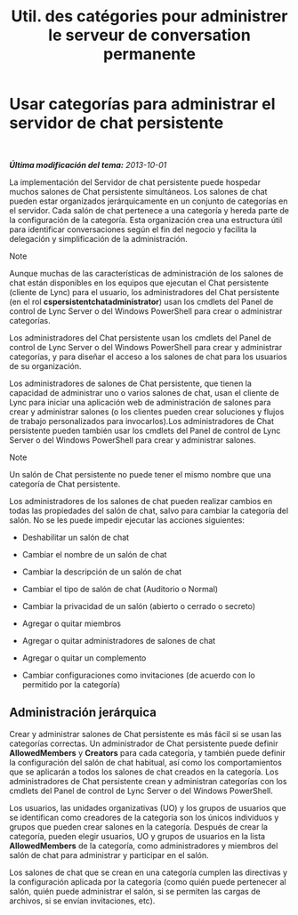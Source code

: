 ﻿---
title: "Util. des catégories pour administrer le serveur de conversation permanente"
TOCTitle: "Util. des catégories pour administrer le serveur de conversation permanente"
ms:assetid: dfcb3ad1-da90-467e-b08c-f4e68673b7b5
ms:mtpsurl: https://technet.microsoft.com/es-es/library/Gg398988(v=OCS.15)
ms:contentKeyID: 48276939
ms.date: 01/07/2017
mtps_version: v=OCS.15
ms.translationtype: HT
---

# Usar categorías para administrar el servidor de chat persistente

 

_**Última modificación del tema:** 2013-10-01_

La implementación del Servidor de chat persistente puede hospedar muchos salones de Chat persistente simultáneos. Los salones de chat pueden estar organizados jerárquicamente en un conjunto de categorías en el servidor. Cada salón de chat pertenece a una categoría y hereda parte de la configuración de la categoría. Esta organización crea una estructura útil para identificar conversaciones según el fin del negocio y facilita la delegación y simplificación de la administración.


> [!NOTE]
> Aunque muchas de las características de administración de los salones de chat están disponibles en los equipos que ejecutan el Chat persistente (cliente de Lync) para el usuario, los administradores del Chat persistente (en el rol <STRONG>cspersistentchatadministrator</STRONG>) usan los cmdlets del Panel de control de Lync Server o del Windows PowerShell para crear o administrar categorías.



Los administradores del Chat persistente usan los cmdlets del Panel de control de Lync Server o del Windows PowerShell para crear y administrar categorías, y para diseñar el acceso a los salones de chat para los usuarios de su organización.

Los administradores de salones de Chat persistente, que tienen la capacidad de administrar uno o varios salones de chat, usan el cliente de Lync para iniciar una aplicación web de administración de salones para crear y administrar salones (o los clientes pueden crear soluciones y flujos de trabajo personalizados para invocarlos).Los administradores de Chat persistente pueden también usar los cmdlets del Panel de control de Lync Server o del Windows PowerShell para crear y administrar salones.


> [!NOTE]
> Un salón de Chat persistente no puede tener el mismo nombre que una categoría de Chat persistente.



Los administradores de los salones de chat pueden realizar cambios en todas las propiedades del salón de chat, salvo para cambiar la categoría del salón. No se les puede impedir ejecutar las acciones siguientes:

  - Deshabilitar un salón de chat

  - Cambiar el nombre de un salón de chat

  - Cambiar la descripción de un salón de chat

  - Cambiar el tipo de salón de chat (Auditorio o Normal)

  - Cambiar la privacidad de un salón (abierto o cerrado o secreto)

  - Agregar o quitar miembros

  - Agregar o quitar administradores de salones de chat

  - Agregar o quitar un complemento

  - Cambiar configuraciones como invitaciones (de acuerdo con lo permitido por la categoría)

## Administración jerárquica

Crear y administrar salones de Chat persistente es más fácil si se usan las categorías correctas. Un administrador de Chat persistente puede definir **AllowedMembers** y **Creators** para cada categoría, y también puede definir la configuración del salón de chat habitual, así como los comportamientos que se aplicarán a todos los salones de chat creados en la categoría. Los administradores de Chat persistente crean y administran categorías con los cmdlets del Panel de control de Lync Server o del Windows PowerShell.

Los usuarios, las unidades organizativas (UO) y los grupos de usuarios que se identifican como creadores de la categoría son los únicos individuos y grupos que pueden crear salones en la categoría. Después de crear la categoría, pueden elegir usuarios, UO y grupos de usuarios en la lista **AllowedMembers** de la categoría, como administradores y miembros del salón de chat para administrar y participar en el salón.

Los salones de chat que se crean en una categoría cumplen las directivas y la configuración aplicada por la categoría (como quién puede pertenecer al salón, quién puede administrar el salón, si se permiten las cargas de archivos, si se envían invitaciones, etc).

